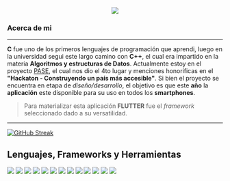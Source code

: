 <div align="center" ><image src="./github-header-image.png"></div>

### Acerca de mi
---
**C** fue uno de los primeros lenguajes de programación que aprendi, luego en la universidad segui este largo camino con **C++**, el cual era impartido en la materia **Algoritmos y estructuras de Datos**. Actualmente estoy en el proyecto [PASE](https://github.com/DVs07/PASE), el cual nos dio el 4to lugar y menciones honorificas en el **"Hackaton - Construyendo un país más accesible"**. Si bien el proyecto se encuentra en etapa de *diseño/desarrollo*, el objetivo es que este **año** la **aplicación** este disponible para su uso en todos los **smartphones**. 
>Para materializar esta aplicación  **FLUTTER** fue el *framework* seleccionado dado a su versatilidad.
---
[![GitHub Streak](https://streak-stats.demolab.com?user=DVs07&theme=shadow-red&hide_border=true&locale=es&exclude_days=Sun%2CSat&card_width=530)](https://git.io/streak-stats)



Lenguajes, Frameworks y Herramientas
---
<image src="https://img.shields.io/badge/C%2B%2B-00599C?style=for-the-badge&logo=c%2B%2B&logoColor=white"> <image src="https://img.shields.io/badge/JavaScript-323330?style=for-the-badge&logo=javascript&logoColor=F7DF1E">
<image src="https://img.shields.io/badge/HTML5-E34F26?style=for-the-badge&logo=html5&logoColor=white">
<image src="https://img.shields.io/badge/CSS3-1572B6?style=for-the-badge&logo=css3&logoColor=white">
<image src="https://img.shields.io/badge/json-5E5C5C?style=for-the-badge&logo=json&logoColor=white">
<image src="https://img.shields.io/badge/Node%20js-339933?style=for-the-badge&logo=nodedotjs&logoColor=white">
<image src="https://img.shields.io/badge/npm-CB3837?style=for-the-badge&logo=npm&logoColor=white">
<image src="https://img.shields.io/badge/Spring_Boot-6DB33F?style=for-the-badge&logo=spring-boot&logoColor=white">
<image src="https://img.shields.io/badge/Tailwind_CSS-38B2AC?style=for-the-badge&logo=tailwind-css&logoColor=white">
<image src="https://img.shields.io/badge/Bootstrap-563D7C?style=for-the-badge&logo=bootstrap&logoColor=white">
<image src="https://img.shields.io/badge/Visual_Studio_Code-0078D4?style=for-the-badge&logo=visual%20studio%20code&logoColor=white">
<image src="https://img.shields.io/badge/GIT-E44C30?style=for-the-badge&logo=git&logoColor=white">
<image src="https://img.shields.io/badge/Firefox_Browser-FF7139?style=for-the-badge&logo=Firefox-Browser&logoColor=white">
<!---
DVs07/DVs07 is a ✨ special ✨ repository because its `README.md` (this file) appears on your GitHub profile.
You can click the Preview link to take a look at your changes.
--->
